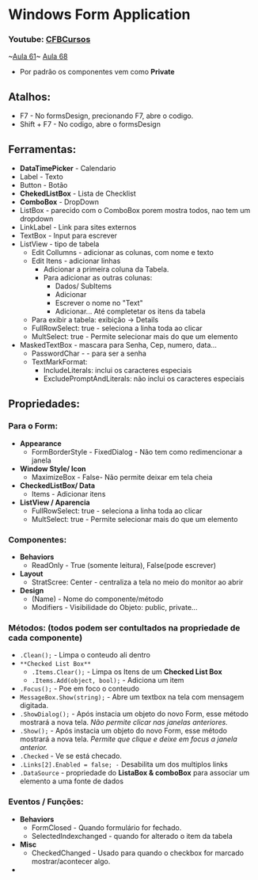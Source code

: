 # Windows Form Application  
### Youtube: [CFBCursos](https://www.youtube.com/watch?v=UZdEkx-Z-7g)
~[Aula 61](https://www.youtube.com/watch?v=UZdEkx-Z-7g)~ [Aula 68](https://www.youtube.com/watch?v=FKKbjTR4758)
<br>
* Por padrão os componentes vem como **Private**
## Atalhos:
* F7 - No formsDesign, precionando F7, abre o codigo.
* Shift + F7 - No codigo, abre o formsDesign

## Ferramentas: 
* **DataTimePicker** - Calendario
* Label - Texto
* Button - Botão
* **ChekedListBox** - Lista de Checklist
* **ComboBox** - DropDown
* ListBox - parecido com o ComboBox porem mostra todos, nao tem um dropdown
* LinkLabel - Link para sites externos
* TextBox - Input para escrever
* ListView - tipo de tabela
   * Edit Collumns - adicionar as colunas, com nome e texto
   * Edit Itens - adicionar linhas
      * Adicionar a primeira coluna da Tabela.
      * Para adicionar as outras colunas: 
         * Dados/ SubItems 
         * Adicionar
         * Escrever o nome no "Text"
         * Adicionar... Até completetar os itens da tabela
   * Para exibir a tabela: exibição ->  Details
   * FullRowSelect: true - seleciona a linha toda ao clicar
   * MultSelect: true - Permite selecionar mais do que um elemento
* MaskedTextBox - mascara para Senha, Cep, numero, data...
   * PasswordChar - <algum caracter> - para ser a senha
   * TextMarkFormat:
      * IncludeLiterals: inclui os caracteres especiais
      * ExcludePromptAndLiterals: não inclui os caracteres especiais


## Propriedades:
### Para o Form:
* **Appearance**
   * FormBorderStyle - FixedDialog - Não tem como redimencionar a janela
* **Window Style/ Icon**
   * MaximizeBox - False- Não permite deixar em tela cheia
* **CheckedListBox/ Data**
   * Items - Adicionar itens
* **ListView / Aparencia**
   * FullRowSelect: true - seleciona a linha toda ao clicar
   * MultSelect: true - Permite selecionar mais do que um elemento
   
### Componentes:
* **Behaviors**
   * ReadOnly - True (somente leitura), False(pode escrever)
* **Layout**
   * StratScree: Center - centraliza a tela no meio do monitor ao abrir
* **Design**
   * (Name) - Nome do componente/método
   * Modifiers - Visibilidade do Objeto: public, private...

### Métodos: (todos podem ser contultados na propriedade de cada componente)
* `.Clean();` - Limpa o conteudo ali dentro
* `**Checked List Box**`
   * `.Items.Clear();` - Limpa os Itens de um **Checked List Box**
   * `.Items.Add(object, bool);` - Adiciona um item
* `.Focus();` - Poe em foco o conteudo 
* `MessageBox.Show(string);` - Abre um textbox na tela com mensagem digitada.
* `.ShowDialog();` - Após instacia um objeto do novo Form, esse método mostrará a nova tela. _Não permite clicar nas janelas anteriores._
* `.Show();` - Após instacia um objeto do novo Form, esse método mostrará a nova tela. _Permite que clique e deixe em focus a janela anterior._
* `.Checked` - Ve se está checado.
* `.Links[2].Enabled = false; -` Desabilita um dos multiplos links
* `.DataSource` - propriedade do **ListaBox & comboBox** para associar um elemento a uma fonte de dados


### Eventos / Funções:
* **Behaviors**
   * FormClosed - Quando formulário for fechado.
   * SelectedIndexchanged - quando for alterado o item da tabela
* **Misc**
   * CheckedChanged - Usado para quando o checkbox for marcado mostrar/acontecer algo.
* 
